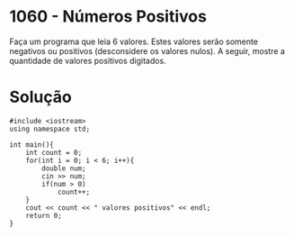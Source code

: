 # 1060 - Números Positivos

Faça um programa que leia 6 valores. Estes valores serão somente negativos ou positivos (desconsidere os valores nulos). A seguir, mostre a quantidade de valores positivos digitados.

[](https://www.beecrowd.com.br/judge/pt/problems/view/1060)

# Solução

```
#include <iostream>
using namespace std;

int main(){
    int count = 0;
    for(int i = 0; i < 6; i++){
        double num;
        cin >> num;
        if(num > 0)
            count++;
    }
    cout << count << " valores positivos" << endl;
    return 0;
}
```